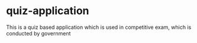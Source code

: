 # quiz-application
This is a quiz based application which is used in competitive exam, which is conducted by government
